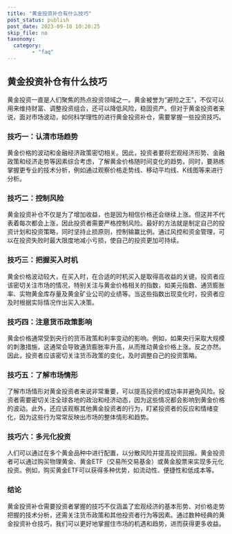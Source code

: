 ```yaml
---
title: "黄金投资补仓有什么技巧"
post_status: publish
post_date: 2023-09-18 10:20:25
skip_file: no
taxonomy:
  category:
        - "faq"
---
```


## 黄金投资补仓有什么技巧

黄金投资一直是人们聚焦的热点投资领域之一。黄金被誉为“避险之王”，不仅可以用来维持财富、调整投资组合，还可以降低风险，稳固资产。但对于黄金投资者来说，面对市场波动，如何科学理性的进行黄金投资补仓，需要掌握一些投资技巧。

### 技巧一：认清市场趋势

黄金价格的波动和金融经济政策密切相关。因此，投资者要将宏观经济形势、金融政策和经济走势等因素综合考虑，了解黄金价格随时间变化的趋势。同时，要熟练掌握更专业的技术分析，例如通过观察价格走势线、移动平均线、K线图等来进行分析。

### 技巧二：控制风险

黄金投资补仓不仅是为了增加收益，也是因为相信价格还会继续上涨。但这并不代表着每次都会上涨，因此投资者需要严格控制风险。最好的方法就是制定自己的投资计划和投资策略，同时坚持止损原则，控制输赢比例。通过风控和资金管理，可以在投资失败时最大限度地减小亏损，使自己的投资更加可持续。

### 技巧三：把握买入时机

黄金价格波动较大，在买入时，在合适的时机买入是取得高收益的关键。投资者应该密切关注市场的情况，特别关注与黄金价格相关的指数，如美元指数、通货膨胀率、实物黄金库存量及黄金矿业公司的业绩等。当这些指数出现变化时，投资者应及时根据实际情况作出买入决策。

### 技巧四：注意货币政策影响

黄金价格通常受到央行的货币政策和利率变动的影响。例如，如果央行采取大规模的刺激措施，这通常会导致通货膨胀率升高，从而推动黄金价格上涨。反之亦然。因此，投资者应该密切关注货币政策的变化，及时调整自己的投资策略。

### 技巧五：了解市场情形

了解市场情形对黄金投资者来说非常重要，可以提高投资的成功率并避免风险。投资者需要密切关注全球各地的政治和经济动态，因为这些情况都会影响到黄金价格的波动。此外，还应该观察其他黄金投资者的行为，盯紧投资者的反应和情绪变化，因为这些行为常常反映出市场的整体情形和趋势。

### 技巧六：多元化投资

人们可以通过在多个黄金品种中进行配置，以分散风险并提高投资回报。黄金投资者可以通过购买物理黄金、黄金ETF（交易所交易基金）或黄金股票来实现多元化投资。例如，购买黄金ETF可以获得多种优势，如流动性、便捷性和低成本等。

### 结论

黄金投资补仓需要投资者掌握的技巧不仅涵盖了宏观经济的基本形势、对价格走势把握的技术分析，还需关注货币政策和其他投资者行为等因素。通过数种经典的黄金投资补仓技巧，我们可以更好地掌握住市场的机遇和趋势，进而获得更多收益。
